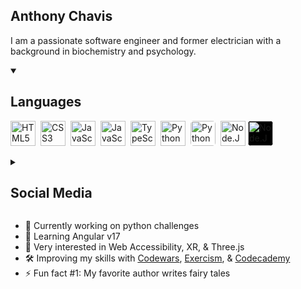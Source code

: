 ## Anthony Chavis

I am a passionate software engineer and former electrician with a background in biochemistry and psychology.

<details open>
    <summary style='cursor: pointer;'><h2>Languages</h2></summary>

<img alt='HTML5' align='left' width='40px' style='margin-right: 8px;' src="https://cdn.jsdelivr.net/gh/devicons/devicon/icons/html5/html5-plain.svg" />
<img alt='CSS3' align='left' width='40px' style='margin-right: 8px;' src="https://cdn.jsdelivr.net/gh/devicons/devicon/icons/css3/css3-plain.svg" />

[<img alt='JavaScript' align='left' width='40px' style='margin-right: 8px;' src="https://cdn.jsdelivr.net/gh/devicons/devicon/icons/javascript/javascript-plain.svg#gh-dark-mode-only" />](https://github.com/anthonychavis#gh-dark-mode-only)
[<img alt='JavaScript' align='left' width='40px' style='margin-right: 8px;' src="https://cdn.jsdelivr.net/gh/devicons/devicon/icons/javascript/javascript-original.svg#gh-light-mode-only" />](https://github.com/anthonychavis#gh-light-mode-only)
<img alt='TypeScript' align='left' width='40px' style='margin-right: 8px;' src="https://cdn.jsdelivr.net/gh/devicons/devicon/icons/typescript/typescript-plain.svg" />

[<img alt='Python' align='left' width='40px' style='margin-right:8px;' src="https://cdn.jsdelivr.net/gh/devicons/devicon/icons/python/python-original.svg#gh-dark-mode-only" />](https://github.com/anthonychavis#gh-dark-mode-only)
[<img alt='Python' align='left' width='40px' style='background-color:white;border-radius:5px;margin-right:8px;' src="https://cdn.jsdelivr.net/gh/devicons/devicon/icons/python/python-original.svg#gh-light-mode-only" />](https://github.com/anthonychavis#gh-light-mode-only)
[<img alt='Node.JS' width='40px' src="https://cdn.jsdelivr.net/gh/devicons/devicon/icons/nodejs/nodejs-original.svg#gh-dark-mode-only" />](https://github.com/anthonychavis#gh-dark-mode-only)
<img alt='Node.JS' width='40px' style='background-color:black;border-radius:5px;' src="https://cdn.jsdelivr.net/gh/devicons/devicon/icons/nodejs/nodejs-plain.svg#gh-light-mode-only" />

</details>


<details>
    <summary>
        <h2>Social Media</h2>
    </summary>

[<img alt='LinkedIn' align='left' width='40px' style='margin-right: 8px;' src="https://cdn.jsdelivr.net/gh/devicons/devicon/icons/linkedin/linkedin-original.svg#gh-dark-mode-only" />](https://www.linkedin.com/in/anthony-chavis/#gh-dark-mode-only)
[<img alt='LinkedIn' align='left' width='40px' style='margin-right: 8px;' src="https://cdn.jsdelivr.net/gh/devicons/devicon/icons/linkedin/linkedin-plain.svg#gh-light-mode-only" />](https://www.linkedin.com/in/anthony-chavis/#gh-light-mode-only)
[<img alt='Twitter / X' width='40px' src="https://cdn.jsdelivr.net/gh/devicons/devicon/icons/twitter/twitter-original.svg" />][twitter]

</details>



- 🔬 Currently working on python challenges
- 🌱 Learning Angular v17
- 🔭 Very interested in Web Accessibility, XR, & Three.js
- 🛠️ Improving my skills with [Codewars][codewars], [Exercism][exercism], & [Codecademy][codecademy]
- ⚡ Fun fact #1: My favorite author writes fairy tales
<!-- - ⚡ Fun fact #2: There is one video game I enjoy playing == retired q3 2023 -->




<!-- [currentProject]: -->
[codecademy]: https://www.codecademy.com/profiles/AnthonyCh.
[codewars]: https://www.codewars.com/users/gitanthony
[exercism]: https://exercism.org/profiles/anthonychavis
[twitter]: https://twitter.com/gitanthony1
<!-- [linkedin]: https://www.linkedin.com/in/anthony-chavis/ -->

<!--


**anthonychavis/anthonychavis** is a ✨ _special_ ✨ repository because its `README.md` (this file) appears on your GitHub profile.

Here are some ideas to get you started:

- 🔭 I’m currently working on ...
- 🌱 I’m currently learning ...
- 👯 I’m looking to collaborate on ...
- 🤔 I’m looking for help with ...
- 💬 Ask me about ...
- 📫 How to reach me: ...
- 😄 Pronouns: ...
- ⚡ Fun fact: ...
-->
